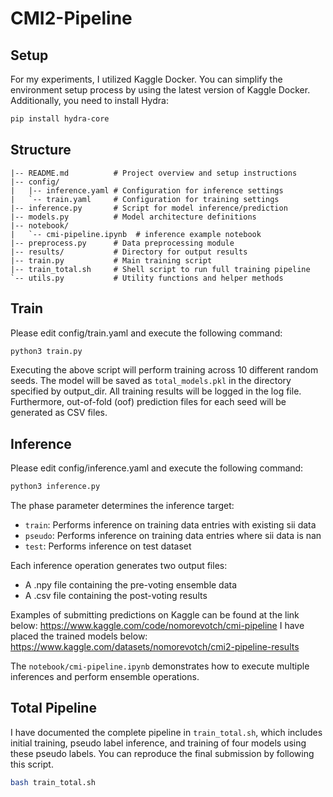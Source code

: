 # CMI2-Pipeline

## Setup

For my experiments, I utilized Kaggle Docker. You can simplify the environment setup process by using the latest version of Kaggle Docker. Additionally, you need to install Hydra:

```bash
pip install hydra-core
```

## Structure

```
|-- README.md          # Project overview and setup instructions
|-- config/           
|   |-- inference.yaml # Configuration for inference settings
|   `-- train.yaml     # Configuration for training settings
|-- inference.py       # Script for model inference/prediction
|-- models.py          # Model architecture definitions
|-- notebook/          
|   `-- cmi-pipeline.ipynb  # inference example notebook
|-- preprocess.py      # Data preprocessing module
|-- results/           # Directory for output results
|-- train.py           # Main training script
|-- train_total.sh     # Shell script to run full training pipeline
`-- utils.py           # Utility functions and helper methods
```

## Train
Please edit config/train.yaml and execute the following command:

```bash
python3 train.py
```

Executing the above script will perform training across 10 different random seeds.
The model will be saved as `total_models.pkl` in the directory specified by output_dir. All training results will be logged in the log file. Furthermore, out-of-fold (oof) prediction files for each seed will be generated as CSV files.

## Inference
Please edit config/inference.yaml and execute the following command:

```bash
python3 inference.py
```

The phase parameter determines the inference target:
- `train`: Performs inference on training data entries with existing sii data
- `pseudo`: Performs inference on training data entries where sii data is nan
- `test`: Performs inference on test dataset

Each inference operation generates two output files:
- A .npy file containing the pre-voting ensemble data
- A .csv file containing the post-voting results

 Examples of submitting predictions on Kaggle can be found at the link below:
https://www.kaggle.com/code/nomorevotch/cmi-pipeline
I have placed the trained models below: https://www.kaggle.com/datasets/nomorevotch/cmi2-pipeline-results

The `notebook/cmi-pipeline.ipynb` demonstrates how to execute multiple inferences and perform ensemble operations.

## Total Pipeline

I have documented the complete pipeline in `train_total.sh`, which includes initial training, pseudo label inference, and training of four models using these pseudo labels. You can reproduce the final submission by following this script.

```bash
bash train_total.sh
```
